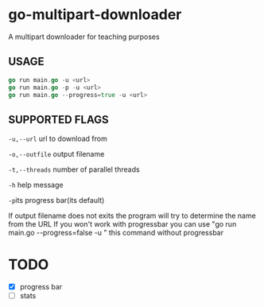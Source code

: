 # go-multipart-downloader
A multipart downloader for teaching purposes

## USAGE

```go
go run main.go -u <url>
go run main.go -p -u <url>
go run main.go --progress=true -u <url>
```
## SUPPORTED FLAGS

`-u,--url` url to download from

`-o,--outfile` output filename

`-t,--threads` number of parallel threads 

`-h` help message

`-p`its progress bar(its default)

If output filename does not exits the program will try to determine the name from the URL
If you won't work with progressbar you can use "go run main.go --progress=false -u <url>" this command without progressbar
# TODO

- [x] progress bar
- [ ] stats
